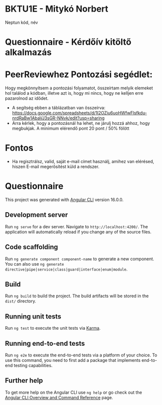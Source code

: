 # BKTU1E - Mitykó Norbert
Neptun kód, név
# Questionnaire - Kérdőív kitöltő alkalmazás
  
  
# PeerReviewhez Pontozási segédlet: 
Hogy megkönnyítsem a pontozási folyamatot, összeírtam melyik elemeket hol találod a kódban, illetve azt is, hogy mi nincs, hogy ne kelljen erre pazarolnod az idődet.
- A segítség ebben a táblázatban van összeírva:
https://docs.google.com/spreadsheets/d/1I2OZiu6uoHWfwFlsfkdu-nrdRaBw1AbaVJ3sGR-NNvk/edit?usp=sharing  
- Arra kérlek, hogy a pontozásnál ha lehet, ne járulj hozzá ahhoz, hogy megbukjak. A minimum elérendő pont 20 pont / 50% fölött
  
# Fontos
- Ha regisztrálsz, valid, saját e-mail címet használj, amihez van elérésed, hiszen E-mail megerősítést küld a rendszer.



























# Questionnaire

This project was generated with [Angular CLI](https://github.com/angular/angular-cli) version 16.0.0.

## Development server

Run `ng serve` for a dev server. Navigate to `http://localhost:4200/`. The application will automatically reload if you change any of the source files.

## Code scaffolding

Run `ng generate component component-name` to generate a new component. You can also use `ng generate directive|pipe|service|class|guard|interface|enum|module`.

## Build

Run `ng build` to build the project. The build artifacts will be stored in the `dist/` directory.

## Running unit tests

Run `ng test` to execute the unit tests via [Karma](https://karma-runner.github.io).

## Running end-to-end tests

Run `ng e2e` to execute the end-to-end tests via a platform of your choice. To use this command, you need to first add a package that implements end-to-end testing capabilities.

## Further help

To get more help on the Angular CLI use `ng help` or go check out the [Angular CLI Overview and Command Reference](https://angular.io/cli) page.
